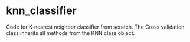 # knn_classifier
Code for K-nearest neighbor classifier from scratch.
The Cross validation class inherits all methods from the KNN class object.
